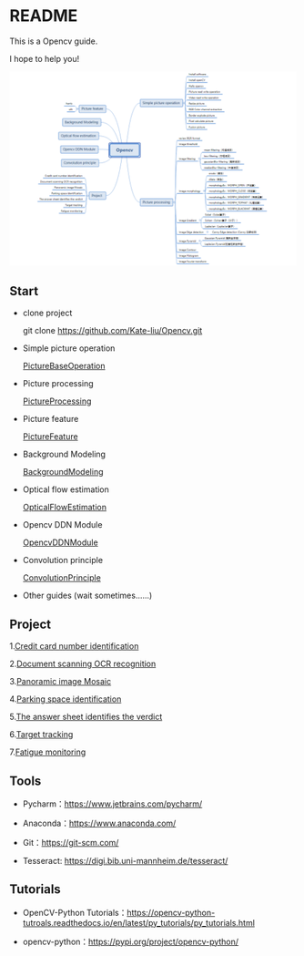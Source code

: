 # README

This is a Opencv guide.

I hope to help you! 


![Outline](Outline.PNG)


## Start

- clone project
    
    git clone https://github.com/Kate-liu/Opencv.git

- Simple picture operation

    [PictureBaseOperation](PictureBaseOperation/README.md)
    

- Picture processing

    [PictureProcessing](PictureProcessing/README.md)

- Picture feature
    
    [PictureFeature](PictureFeature/README.md)

- Background Modeling

    [BackgroundModeling](BackgroundModeling/README.md)

- Optical flow estimation

    [OpticalFlowEstimation](OpticalFlowEstimation/README.md)

- Opencv DDN Module
    
    [OpencvDDNModule](OpencvDDNModule/README.md)

- Convolution principle

    [ConvolutionPrinciple](ConvolutionPrinciple/README.md)
    
- Other guides
(wait sometimes......)



## Project

1.[Credit card number identification](CreditCardNumberRecognition/README.md)

2.[Document scanning OCR recognition](DocumentScanningRecognition/README.md)

3.[Panoramic image Mosaic](PanoramicImageMosaic/README.md)

4.[Parking space identification](ParkingSpaceRecognition/README.md)

5.[The answer sheet identifies the verdict](AnswerSheetRecognition/README.md)

6.[Target tracking](TargetTracking/README.md)

7.[Fatigue monitoring](FatigueMonitoring/README.md)




## Tools
- Pycharm：https://www.jetbrains.com/pycharm/
    
- Anaconda：https://www.anaconda.com/
    
- Git：https://git-scm.com/

- Tesseract: https://digi.bib.uni-mannheim.de/tesseract/



## Tutorials
- OpenCV-Python Tutorials：https://opencv-python-tutroals.readthedocs.io/en/latest/py_tutorials/py_tutorials.html

- opencv-python：https://pypi.org/project/opencv-python/








